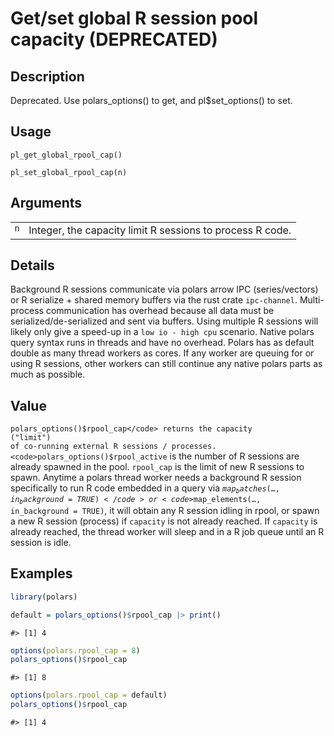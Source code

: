 

# Get/set global R session pool capacity (DEPRECATED)

## Description

Deprecated. Use polars_options() to get, and pl$set_options() to set.

## Usage

<pre><code class='language-R'>pl_get_global_rpool_cap()

pl_set_global_rpool_cap(n)
</code></pre>

## Arguments

<table>
<tr>
<td style="white-space: nowrap; font-family: monospace; vertical-align: top">
<code id="global_rpool_cap_:_n">n</code>
</td>
<td>
Integer, the capacity limit R sessions to process R code.
</td>
</tr>
</table>

## Details

Background R sessions communicate via polars arrow IPC (series/vectors)
or R serialize + shared memory buffers via the rust crate
<code>ipc-channel</code>. Multi-process communication has overhead
because all data must be serialized/de-serialized and sent via buffers.
Using multiple R sessions will likely only give a speed-up in a
<code style="white-space: pre;">low io - high cpu</code> scenario.
Native polars query syntax runs in threads and have no overhead. Polars
has as default double as many thread workers as cores. If any worker are
queuing for or using R sessions, other workers can still continue any
native polars parts as much as possible.

## Value

<code>polars_options()$rpool_cap</code> returns the capacity ("limit")
of co-running external R sessions / processes.
<code>polars_options()$rpool_active</code> is the number of R sessions
are already spawned in the pool. <code>rpool_cap</code> is the limit of
new R sessions to spawn. Anytime a polars thread worker needs a
background R session specifically to run R code embedded in a query via
<code>$map_batches(…, in_background = TRUE)</code> or
<code>$map_elements(…, in_background = TRUE)</code>, it will obtain any
R session idling in rpool, or spawn a new R session (process) if
<code>capacity</code> is not already reached. If <code>capacity</code>
is already reached, the thread worker will sleep and in a R job queue
until an R session is idle.

## Examples

``` r
library(polars)

default = polars_options()$rpool_cap |> print()
```

    #> [1] 4

``` r
options(polars.rpool_cap = 8)
polars_options()$rpool_cap
```

    #> [1] 8

``` r
options(polars.rpool_cap = default)
polars_options()$rpool_cap
```

    #> [1] 4
